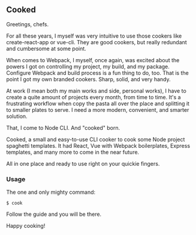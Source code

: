 ## Cooked

Greetings, chefs.

For all these years,  I myself was very intuitive to use those cookers like create-react-app or vue-cli. They are good cookers, but really redundant and cumbersome at some point.

When comes to Webpack, I myself, once again, was excited about the powers I got on controlling my project, my build, and my package. Configure Webpack and build process is a fun thing to do, too. That is the point I got my own branded cookers. Sharp, solid, and very handy.

At work (I mean both my main works and side, personal works), I have to create a quite amount of projects every month, from time to time. It's a frustrating workflow when copy the pasta all over the place and splitting it to smaller plates to serve. I need a more modern, convenient, and smarter solution.

That, I come to Node CLI. And "cooked" born.

Cooked, a small and easy-to-use CLI cooker to cook some Node project spaghetti templates. It had React, Vue with Webpack boilerplates, Express templates, and many more to come in the near future.

All in one place and ready to use right on your quickie fingers.

### Usage

The one and only mighty command:

`$ cook`

Follow the guide and you will be there.

Happy cooking!
